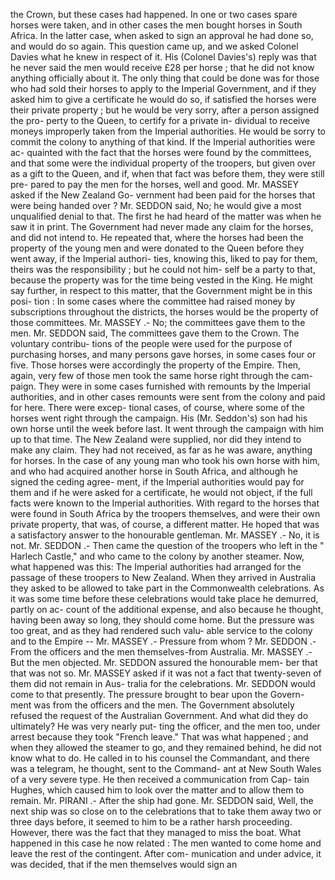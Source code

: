 the Crown, but these cases had happened. In one or two cases spare horses were taken, and in other cases the men bought horses in South Africa. In the latter case, when asked to sign an approval he had done so, and would do so again. This question came up, and we asked Colonel Davies what he knew in respect of it. His (Colonel Davies's) reply was that he never said the men would receive £28 per horse ; that he did not know anything officially about it. The only thing that could be done was for those who had sold their horses to apply to the Imperial Government, and if they asked him to give a certificate he would do so, if satisfied the horses were their private property ; but he would be very sorry, after a person assigned the pro- perty to the Queen, to certify for a private in- dividual to receive moneys improperly taken from the Imperial authorities. He would be sorry to commit the colony to anything of that kind. If the Imperial authorities were ac- quainted with the fact that the horses were found by the committees, and that some were the individual property of the troopers, but given over as a gift to the Queen, and if, when that fact was before them, they were still pre- pared to pay the men for the horses, well and good. Mr. MASSEY asked if the New Zealand Go- vernment had been paid for the horses that were being handed over ? Mr. SEDDON said, No; he would give a most unqualified denial to that. The first he had heard of the matter was when he saw it in print. The Government had never made any claim for the horses, and did not intend to. He repeated that, where the horses had been the property of the young men and were donated to the Queen before they went away, if the Imperial authori- ties, knowing this, liked to pay for them, theirs was the responsibility ; but he could not him- self be a party to that, because the property was for the time being vested in the King. He might say further, in respect to this matter, that the Government might be in this posi- tion : In some cases where the committee had raised money by subscriptions throughout the districts, the horses would be the property of those committees. Mr. MASSEY .- No; the committees gave them to the men. Mr. SEDDON said, The committees gave them to the Crown. The voluntary contribu- tions of the people were used for the purpose of purchasing horses, and many persons gave horses, in some cases four or five. Those horses were accordingly the property of the Empire. Then, again, very few of those men took the same horse right through the cam- paign. They were in some cases furnished with remounts by the Imperial authorities, and in other cases remounts were sent from the colony and paid for here. There were excep- tional cases, of course, where some of the horses went right through the campaign. His (Mr. Seddon's) son had his own horse until the week before last. It went through the campaign with him up to that time. The New Zealand were supplied, nor did they intend to make any claim. They had not received, as far as he was aware, anything for horses. In the case of any young man who took his own horse with him, and who had acquired another horse in South Africa, and although he signed the ceding agree- ment, if the Imperial authorities would pay for them and if he were asked for a certificate, he would not object, if the full facts were known to the Imperial authorities. With regard to the horses that were found in South Africa by the troopers themselves, and were their own private property, that was, of course, a different matter. He hoped that was a satisfactory answer to the honourable gentleman. Mr. MASSEY .- No, it is not. Mr. SEDDON .- Then came the question of the troopers who left in the " Harlech Castle," and who came to the colony by another steamer. Now, what happened was this: The Imperial authorities had arranged for the passage of these troopers to New Zealand. When they arrived in Australia they asked to be allowed to take part in the Commonwealth celebrations. As it was some time before these celebrations would take place he demurred, partly on ac- count of the additional expense, and also because he thought, having been away so long, they should come home. But the pressure was too great, and as they had rendered such valu- able service to the colony and to the Empire -- Mr. MASSEY .- Pressure from whom ? Mr. SEDDON .- From the officers and the men themselves-from Australia. Mr. MASSEY .- But the men objected. Mr. SEDDON assured the honourable mem- ber that that was not so. Mr. MASSEY asked if it was not a fact that twenty-seven of them did not remain in Aus- tralia for the celebrations. Mr. SEDDON would come to that presently. The pressure brought to bear upon the Govern- ment was from the officers and the men. The Government absolutely refused the request of the Australian Government. And what did they do ultimately? He was very nearly put- ting the officer, and the men too, under arrest because they took "French leave." That was what happened ; and when they allowed the steamer to go, and they remained behind, he did not know what to do. He called in to his counsel the Commandant, and there was a telegram, he thought, sent to the Command- ant at New South Wales of a very severe type. He then received a communication from Cap- tain Hughes, which caused him to look over the matter and to allow them to remain. Mr. PIRANI .- After the ship had gone. Mr. SEDDON said, Well, the next ship was so close on to the celebrations that to take them away two or three days before, it seemed to him to be a rather harsh proceeding. However, there was the fact that they managed to miss the boat. What happened in this case he now related : The men wanted to come home and leave the rest of the contingent. After com- munication and under advice, it was decided, that if the men themselves would sign an 